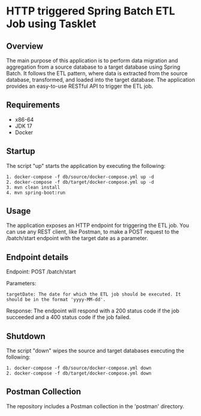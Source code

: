# HTTP triggered Spring Batch ETL Job using Tasklet

## Overview

The main purpose of this application is to perform data migration and aggregation from a source database to a target database using Spring Batch. 
It follows the ETL pattern, where data is extracted from the source database, transformed, and loaded into the target database. 
The application provides an easy-to-use RESTful API to trigger the ETL job.

## Requirements

* x86-64
* JDK 17
* Docker

## Startup

The script "up" starts the application by executing the following:
```
1. docker-compose -f db/source/docker-compose.yml up -d
2. docker-compose -f db/target/docker-compose.yml up -d
3. mvn clean install
4. mvn spring-boot:run
```


## Usage

The application exposes an HTTP endpoint for triggering the ETL job. 
You can use any REST client, like Postman, to make a POST request to the /batch/start endpoint with the target date as a parameter.

## Endpoint details

Endpoint: POST /batch/start

Parameters:

    targetDate: The date for which the ETL job should be executed. It should be in the format 'yyyy-MM-dd'.

Response: The endpoint will respond with a 200 status code if the job succeeded and a 400 status code if the job failed.

## Shutdown

The script "down" wipes the source and target databases executing the following:
```
1. docker-compose -f db/source/docker-compose.yml down
2. docker-compose -f db/target/docker-compose.yml down
```


## Postman Collection

The repository includes a Postman collection in the 'postman' directory.
